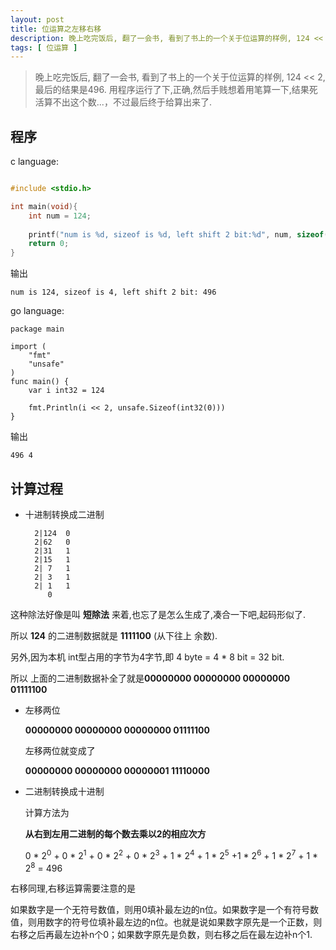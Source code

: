 ```yaml
---
layout: post
title: 位运算之左移右移
description: 晚上吃完饭后, 翻了一会书, 看到了书上的一个关于位运算的样例, 124 << 2, 最后的结果是496. 用程序运行了下,正确,然后手贱想着用笔算一下,结果死活算不出这个数...，不过最后终于给算出来了.
tags: [ 位运算 ]
---
```


> 晚上吃完饭后, 翻了一会书, 看到了书上的一个关于位运算的样例, 124 << 2, 最后的结果是496. 用程序运行了下,正确,然后手贱想着用笔算一下,结果死活算不出这个数...，不过最后终于给算出来了.


## 程序

c language:

```c

#include <stdio.h>

int main(void){
    int num = 124;
    
    printf("num is %d, sizeof is %d, left shift 2 bit:%d", num, sizeof(int), num << 2);
    return 0;
}

```

输出

    num is 124, sizeof is 4, left shift 2 bit: 496

go language:

    package main

    import (
        "fmt"
        "unsafe"
    )
    func main() {
    	var i int32 = 124

    	fmt.Println(i << 2, unsafe.Sizeof(int32(0)))
    }

输出

    496 4

## 计算过程

- 十进制转换成二进制
    
        2|124  0
        2|62   0
        2|31   1
        2|15   1
        2| 7   1
        2| 3   1
        2| 1   1
           0

这种除法好像是叫 **短除法** 来着,也忘了是怎么生成了,凑合一下吧,起码形似了.

所以 **124** 的二进制数据就是 **1111100** (从下往上 余数).

另外,因为本机 int型占用的字节为4字节,即 4 byte = 4 * 8 bit = 32 bit.

所以 上面的二进制数据补全了就是**00000000 00000000 00000000 01111100**


- 左移两位

    **00000000 00000000 00000000 01111100** 

    左移两位就变成了

    **00000000 00000000 00000001 11110000**


- 二进制转换成十进制

    计算方法为

    **从右到左用二进制的每个数去乘以2的相应次方**

    0 * 2<sup>0</sup>  + 0 * 2<sup>1</sup> + 0 * 2<sup>2</sup> + 0 * 2<sup>3</sup> + 1 * 2<sup>4</sup> + 1 * 2<sup>5</sup> +1 * 2<sup>6</sup> + 1 * 2<sup>7</sup> + 1 * 2<sup>8</sup> = 496
    
右移同理,右移运算需要注意的是

如果数字是一个无符号数值，则用0填补最左边的n位。如果数字是一个有符号数值，则用数字的符号位填补最左边的n位。也就是说如果数字原先是一个正数，则右移之后再最左边补n个0；如果数字原先是负数，则右移之后在最左边补n个1.